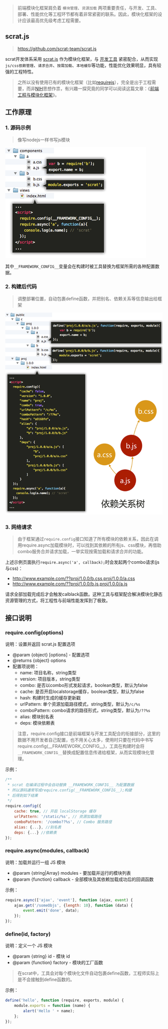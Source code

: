 > 前端模块化框架肩负着 ``模块管理``、``资源加载`` 两项重要责任，与开发、工具、部署、性能优化等工程环节都有着非常紧密的联系。因此，模块化框架的设计应该最高优先级考虑工程需要。

## scrat.js

> https://github.com/scrat-team/scrat.js

scrat开发体系采用 [scrat.js](https://github.com/scrat-team/scrat.js) 作为模块化框架，与 [开发工具](https://www.npmjs.org/package/scrat) 紧密配合，从而实现 ``js/css依赖管理``、``请求合并``、``按需加载``、``本地缓存``等功能，性能优化效果明显，具有较强的工程特性。

> 之所以没有使用已有的模块化框架（比如[requirejs](http://requirejs.org/)），完全是出于工程需要，而非[NIH](http://en.wikipedia.org/wiki/Not_invented_here)思想作祟，有兴趣一探究竟的同学可以阅读这篇文章：《[前端工程与模块化框架](https://github.com/fouber/blog/issues/4)》。

## 工作原理

### 1. 源码示例

> 像写nodejs一样书写js模块

![源码效果](source.png)

其中``__FRAMEWORK_CONFIG__``变量会在构建时被工具替换为框架所需的各种配置数据。

### 2. 构建后代码

> 调整部署位置，自动包裹define函数，并把别名、依赖关系等信息输出给框架

![构建后代码](release.png)

### 3. 网络请求

> 由于框架通过``require.config``接口知道了所有模块的依赖关系，因此在调用require.async加载模块时，可以找到其依赖的所有js、css模块，再借助combo服务合并请求加载，一举实现按需加载和请求合并的功能。

上述示例页面执行``require.async('a', callback);``时会发起两个combo请求(js与css)：

* http://www.example.com/??proj/1.0.0/b.css,proj/1.0.0/a.css
* http://www.example.com/??proj/1.0.0/b.js,proj/1.0.0/a.js

请求全部加载完成后才会触发calblack函数。这种工具与框架配合解决模块化静态资源管理的方式，将工程性与前端性能发挥到了极致。

## 接口说明

### require.config(options)
说明：设置并返回 scrat.js 配置选项

- @param {object} [options] - 配置选项
- @returns {object} options
- 配置项说明：
  - name: 项目名称，string类型
  - version: 项目版本，string类型
  - combo: 是否以combo形式发起请求，boolean类型，默认为false
  - cache: 是否开启localstorage缓存，boolean类型，默认为false
  - hash: 构建时生成的缓存更新戳
  - urlPattern: 单个资源加载路径模式，string类型，默认为``/c/%s``
  - comboPattern: combo请求的路径形式，string类型，默认为``/??%s``
  - alias: 模块别名表
  - deps: 模块依赖表

> 注意，require.config接口是前端框架与开发工具配合的衔接部分，这里的数据不用开发者自己配置，也不用关心太多，使用时只要在代码中书写 require.config(\_\_FRAMEWORK\_CONFIG\_\_)，工具在构建时会将``__FRAMEWORK_CONFIG__``替换成配置信息传递给框架，从而实现模块化管理。

示例：
```javascript
/**
 * scrat 在编译过程中会自动替换 __FRAMEWORK_CONFIG__ 为配置数据
 * 所以源码通常写成require.config(__FRAMEWORK_CONFIG__);构建
 * 后得到如下结果
 */
require.config({
    cache: true, // 开启 localStorage 缓存
    urlPattern: '/static/%s', // 资源加载路径
    comboPattern: '/combo??%s', // Combo 服务路径
    alias: {...}, //别名表
    deps: {...} //依赖表
});
```

### require.async(modules, callback)
说明：加载并运行一组 JS 模块

- @param {string|Array} modules - 要加载并运行的模块列表
- @param {function} callback - 全部模块及其依赖加载成功后的回调函数

示例：
```javascript
require.async(['ajax', 'event'], function (ajax, event) {
    ajax.get('/someObjs', {length: 10}, function (data) {
        event.emit('done', data);
    });
});
```

### define(id, factory)
说明：定义一个 JS 模块

- @param {string} id - 模块 id
- @param {function} factory - 模块的工厂函数

> 在scrat中，工具会对每个模块化文件自动包裹define函数，工程师实际上是不会接触到define函数的。

示例：
```javascript
define('hello', function (require, exports, module) {
    module.exports = function (name) {
        alert('Hello ' + name);
    };
});
```